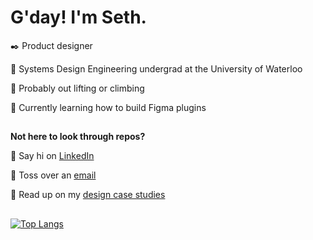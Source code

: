 # G'day! I'm Seth.

✒️ Product designer

🚀 Systems Design Engineering undergrad at the University of Waterloo

💪 Probably out lifting or climbing

🚧 Currently learning how to build Figma plugins
##
**Not here to look through repos?**

💬 Say hi on [LinkedIn](https://www.linkedin.com/in/sethvm)

📧 Toss over an [email](mailto:sethvm64@gmail.com?cc=svmoreno@uwaterloo.ca)

📂 Read up on my [design case studies](https://sethvm.com)
##

<!--
[![Seth's GitHub stats](https://github-readme-stats.vercel.app/api?username=sethvm&show_icons=true&theme=dark)](https://github.com/anuraghazra/github-readme-stats)
-->

[![Top Langs](https://github-readme-stats.vercel.app/api/top-langs/?username=sethvm&layout=compact&theme=dark)](https://github.com/anuraghazra/github-readme-stats)

<!--
**sethvm/sethvm** is a ✨ _special_ ✨ repository because its `README.md` (this file) appears on your GitHub profile.

Here are some ideas to get you started:

- 🔭 I’m currently working on ...
- 🌱 I’m currently learning ...
- 👯 I’m looking to collaborate on ...
- 🤔 I’m looking for help with ...
- 💬 Ask me about ...
- 📫 How to reach me: ...
- 😄 Pronouns: ...
- ⚡ Fun fact: ...
-->
